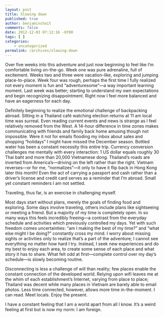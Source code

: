 ```yaml
---
layout: post
title: Slowing down
published: true
author: benjaminchait
comments: false
date: 2012-12-03 07:12:16 -0700
tags: [ ]
categories:
    - uncategorized
permalink: /archives/slowing-down
---
```

Over five weeks into this adventure and just now beginning to feel like I’m comfortable living on-the-go. Week one was pure adrenaline, full of excitement. Weeks two and three were vacation-like, exploring and jumping place-to-place. Week four was rough, perhaps the first time I fully realized not every moment is fun and &#8220;adventuresome&#8221;—a way important learning moment. Last week was better; starting to understand my own expectations and begin recognizing disappointment. Right now I feel more balanced and have an eagerness for each day.

Definitely beginning to realize the emotional challenge of backpacking abroad. Sitting in a Thailand café watching election returns at 11 am local time was surreal. Even reading current events and news is strange as I feel relatively removed from the West. A 14-hour difference in time zones makes communicating with friends and family back home amusing though not impossible. Were it not for emails flooding my inbox about sales and shopping &#8220;holidays&#8221; I might have missed the December season. Bottled water has been a constant necessity this entire trip. Currency conversion challenges me mentally with every interaction: 1 US dollar equals roughly 30 Thai baht and more than 20,000 Vietnamese dong. Thailand&#8217;s roads are inverted from America&#8217;s—driving on the left rather than the right. Vietnam reverses—or for me, &#8220;normalizes&#8221;—it only to have it flip back in Hong Kong later this month! Even the act of carrying a passport and cash rather than a driver’s license and credit card serves as a reminder that I&#8217;m abroad. Small yet constant reminders I am not settled.

Traveling, thus far, is an exercise in challenging myself.

Most days start without plans, merely the goals of finding food and exploring. Some days involve traveling, others include plans like sightseeing or meeting a friend. But a majority of my time is completely open. In so many ways this feels incredibly freeing—a contrast from the everyday schedule and activities which previously controlled my days. Yet with such freedom comes uncertainties: “am I making the best of my time?” and “what else might I be doing?” constantly cross my mind. I worry about missing sights or activities only to realize that’s a part of the adventure; I cannot see everything no matter how hard I try. Instead, I seek new experiences and do my best to enjoy each area, to create some sense of each place and what story it has to share. What felt odd at first—complete control over my day&#8217;s schedule—is slowly becoming routine.

Disconnecting is less a challenge of will than reality; few places enable the constant connection of the developed world. Relying upon wifi leaves me at the whim of each establishment&#8217;s Internet, varying from place to place; Thailand was decent while many places in Vietnam are barely able to email photos. Less time connected, however, allows more time in-the-moment. I can read. Meet locals. Enjoy the present.

I have a constant feeling that I am a world apart from all I know. It&#8217;s a weird feeling at first but is now my norm: I am foreign.